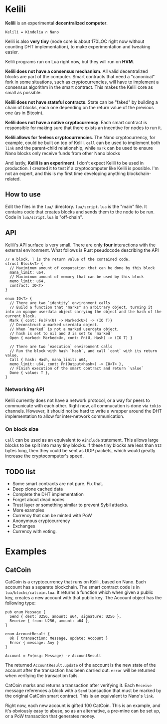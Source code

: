 
# Kelili

**Kelili** is an experimental **decentralized computer**.

`Kelili = Kindelia ∩ Nano`

Kelili is also **very tiny** (node core is about 170LOC right now without counting DHT implementation), to make experimentation and tweaking easier.

Kelili programs run on Lua right now, but they will run on **HVM**.

**Kelili does not have a consensus mechanism**. All valid decentralized blocks are part of the computer. Smart contracts that need a "canonical" fork in some situations, such as cryptocurrencies, will have to implement a consensus algorithm in the smart contract. This makes the Kelili core as small as possible.

**Kelili does not have stateful contracts**. State can be "faked" by building a chain of blocks, each one depending on the return value of the previous one (as in Bitcoin).

**Kelili does not have a native cryptocurrency**. Each smart contract is responsible for making sure that there exists an incentive for nodes to run it.
 
**Kelili allows for feeless cryptocurrencies**. The Nano cryptocurrency, for example, could be built on top of Kelili. `call` can be used to implement both `link` and the parent-child relationship, while `mark` can be used to ensure Nano blocks only receive funds from other Nano blocks

And lastly, **Kelili is an experiment**. I don't expect Kelili to be used in production. I created it to test if a cryptocomputer like Kelili is possible. I'm not an expert, and this is my first time developing anything blockchain-related.

## How to use

Edit the files in the `lua/` directory. `lua/script.lua` is the "main" file. It contains code that creates blocks and sends them to the node to be run. Code in `lua/script.lua` is "off-chain".

## API

Kelili's API surface is very small. There are only **four** interactions with the external environment. What follows is Rust pseudocode describing the API

```
// A block. T is the return value of the contained code.
struct Block<T> {
  // Maximimum amount of computation that can be done by this block
  mana_limit: u64,
  // Maximimum amount of memory that can be used by this block
  memo_limit: u64,
  contract: IO<T>
}

enum IO<T> {
  // There are two `identity` environment calls
  // Build a function that "marks" an arbitrary object, turning it into an opaque userdata object carrying the object and the hash of the current block.
  Mark { cont: Fn(Fn(U) -> Marked<U>) -> (IO T)}
  // Deconstruct a marked userdata object.
  // When `marked` is not a marked userdata object, 
  // hash is set to nil and U is set to `marked`
  Open { marked: Marked<U>, cont: Fn(U, Hash) -> (IO T) }

  // There are two `execution` environment calls
  // Run the block with hash `hash`, and call `cont` with its return value.
  Call { hash: Hash, mana_limit: u64,
  memo_limit: u64, cont: Fn(Output<hash>) -> IO<T> },
  // Finish execution of the smart contract and return `value`
  Done { value: T },
}
```
### Networking API

Kelili currently does not have a network protocol, or a way for peers to communicate with each other. Right now, all commucation is done via `tokio` channels. However, it should not be hard to write a wrapper around the DHT implementation to allow for inter-network communication.

### On block size

`Call` can be used as an equivalent to `#include` statement. This allows large blocks to be split into many tiny blocks. If these tiny blocks are less than `512` bytes long, then they could be sent as UDP packets, which would greatly increase the cryptocomputer's speed.

## TODO list

- Some smart contracts are not pure. Fix that.
- Deep clone cached data
- Complete the DHT implementation
 - Forget about dead nodes
 - Trust layer or something similar to prevent Sybil attacks.
- More examples
 - Currency that can be minted with PoW
 - Anonymous cryptocurrency
 - Exchanges
 - Currency with voting.

# Examples
## CatCoin

CatCoin is a cryptocurrency that runs on Kelili, based on Nano. Each account has a separate blockchain. The smart contract code is in `lua/blocks/catcoin.lua`. It returns a function which when given a public key, creates a new account with that public key. The Account object has the following type:

```
pub enum Message {
  Send { dest: U256, amount: u64, signature: U256 },
  Receive { from: U256, amount: u64 },
}

enum AccountResult {
  Ok { transaction: Message, update: Account }
  Error { message: Any }
}

Account = Fn(msg: Message) -> AccountResult
```
The returned `AccountResult.update` of the account is the new state of the account after the transaction has been carried out. `error` will be returned when verifying the transaction fails.

CatCoin marks and returns a transaction after verifying it. Each `Receive` message references a block with a `Send` transaction that must be marked by the original CatCoin smart contract. This is an equivalent to Nano's `link`.

Right now, each new account is gifted 100 CatCoin. This is an example, and it's obviously easy to abuse, so as an alternative, a pre-mine can be set up, or a PoW transaction that generates money.
